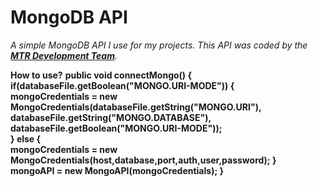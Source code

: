 # MongoDB API

*A simple MongoDB API I use for my projects.*
*This API was coded by the **[MTR Development Team](https://mtrdevelopment.xyz/)**.*

**How to use?**
**public void connectMongo() {  
if(databaseFile.getBoolean("MONGO.URI-MODE")) {  
mongoCredentials = new MongoCredentials(databaseFile.getString("MONGO.URI"), databaseFile.getString("MONGO.DATABASE"), databaseFile.getBoolean("MONGO.URI-MODE"));  
} else {  
mongoCredentials = new MongoCredentials(host,database,port,auth,user,password);
}  
mongoAPI = new MongoAPI(mongoCredentials);
}**